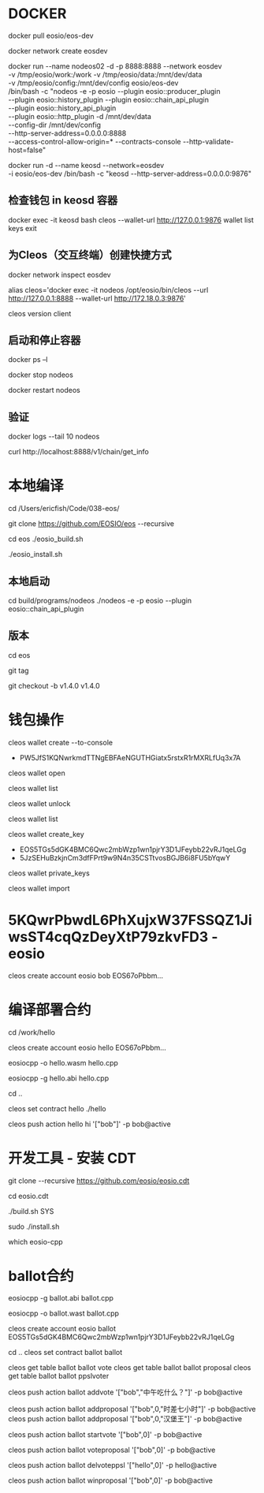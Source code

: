 # DOCKER

docker pull eosio/eos-dev

docker network create eosdev

docker run --name nodeos02 -d -p 8888:8888 --network eosdev \
-v /tmp/eosio/work:/work -v /tmp/eosio/data:/mnt/dev/data \
-v /tmp/eosio/config:/mnt/dev/config eosio/eos-dev  \
/bin/bash -c "nodeos -e -p eosio --plugin eosio::producer_plugin \
--plugin eosio::history_plugin --plugin eosio::chain_api_plugin \
--plugin eosio::history_api_plugin \
--plugin eosio::http_plugin -d /mnt/dev/data \
--config-dir /mnt/dev/config \
--http-server-address=0.0.0.0:8888 \
--access-control-allow-origin=* --contracts-console --http-validate-host=false"

docker run -d --name keosd --network=eosdev \
-i eosio/eos-dev /bin/bash -c "keosd --http-server-address=0.0.0.0:9876"


## 检查钱包 in keosd 容器
docker exec -it keosd bash
cleos --wallet-url http://127.0.0.1:9876 wallet list keys
exit


## 为Cleos（交互终端）创建快捷方式

docker network inspect eosdev

alias cleos='docker exec -it nodeos /opt/eosio/bin/cleos --url http://127.0.0.1:8888 --wallet-url http://172.18.0.3:9876'

cleos version client


## 启动和停止容器

docker ps –l

docker stop nodeos

docker restart nodeos

## 验证

docker logs --tail 10 nodeos

curl http://localhost:8888/v1/chain/get_info


# 本地编译

cd /Users/ericfish/Code/038-eos/

git clone https://github.com/EOSIO/eos --recursive

cd eos
./eosio_build.sh

./eosio_install.sh

## 本地启动

cd build/programs/nodeos
./nodeos -e -p eosio --plugin eosio::chain_api_plugin

## 版本

cd eos

git tag

git checkout -b v1.4.0 v1.4.0



# 钱包操作

cleos wallet create --to-console

- PW5JfS1KQNwrkmdTTNgEBFAeNGUTHGiatx5rstxR1rMXRLfUq3x7A

cleos wallet open

cleos wallet list

cleos wallet unlock

cleos wallet list

cleos wallet create_key

- EOS5TGs5dGK4BMC6Qwc2mbWzp1wn1pjrY3D1JFeybb22vRJ1qeLGg
- 5JzSEHuBzkjnCm3dfFPrt9w9N4n35CSTtvosBGJB6i8FU5bYqwY

cleos wallet private_keys

cleos wallet import
# 5KQwrPbwdL6PhXujxW37FSSQZ1JiwsST4cqQzDeyXtP79zkvFD3 - eosio

cleos create account eosio bob EOS67oPbbm…


# 编译部署合约

cd /work/hello

cleos create account eosio hello EOS67oPbbm…

eosiocpp -o hello.wasm hello.cpp

eosiocpp -g hello.abi hello.cpp

cd ..

cleos set contract hello ./hello

cleos push action hello hi '["bob"]' -p bob@active



# 开发工具 - 安装 CDT

git clone --recursive https://github.com/eosio/eosio.cdt

cd eosio.cdt 

./build.sh SYS

sudo ./install.sh

which eosio-cpp


# ballot合约

eosiocpp -g ballot.abi ballot.cpp

eosiocpp -o ballot.wast ballot.cpp

cleos create account eosio ballot EOS5TGs5dGK4BMC6Qwc2mbWzp1wn1pjrY3D1JFeybb22vRJ1qeLGg

cd ..
cleos set contract ballot ballot

cleos get table ballot ballot vote
cleos get table ballot ballot proposal
cleos get table ballot ballot ppslvoter

cleos push action ballot addvote '["bob","中午吃什么？"]' -p bob@active

cleos push action ballot addproposal '["bob",0,"时差七小时"]' -p bob@active
cleos push action ballot addproposal '["bob",0,"汉堡王"]' -p bob@active

cleos push action ballot startvote '["bob",0]' -p bob@active

cleos push action ballot voteproposal '["bob",0]' -p bob@active

cleos push action ballot delvoteppsl '["hello",0]' -p hello@active

cleos push action ballot winproposal '["bob",0]' -p bob@active

